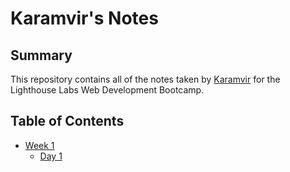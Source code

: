 # Karamvir's Notes

## Summary
This repository contains all of the notes taken by [Karamvir](https://github.com/Karamvir-Bains) for the Lighthouse Labs Web Development Bootcamp.

## Table of Contents
* [Week 1](/Week_1)
  * [Day 1](/Week_1/Day_1)
